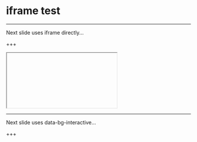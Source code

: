 # iframe test

---

Next slide uses iframe directly...

+++

<iframe data-src="http://minicss.org/"></iframe>

---

Next slide uses data-bg-interactive...

+++

<section data-background-iframe="http://minicss.org" data-background-interactive>
</section>
